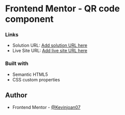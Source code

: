 # Frontend Mentor - QR code component

### Links

- Solution URL: [Add solution URL here](https://your-solution-url.com)
- Live Site URL: [Add live site URL here](https://your-live-site-url.com)

### Built with

- Semantic HTML5 
- CSS custom properties

## Author

- Frontend Mentor - [@Kevinjoan07](https://www.frontendmentor.io/profile/Kevinjoan07)